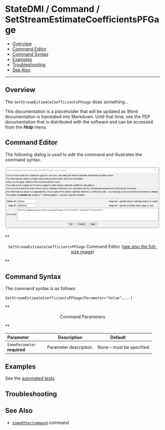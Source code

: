 # StateDMI / Command / SetStreamEstimateCoefficientsPFGage #

* [Overview](#overview)
* [Command Editor](#command-editor)
* [Command Syntax](#command-syntax)
* [Examples](#examples)
* [Troubleshooting](#troubleshooting)
* [See Also](#see-also)

-------------------------

## Overview ##

The `SetStreamEstimateCoefficientsPFGage` does something...

This documentation is a placeholder that will be updated as Word documentation is translated into Markdown.
Until that time, see the PDF documentation that is distributed with the software and can be accessed
from the ***Help*** menu.

## Command Editor ##

The following dialog is used to edit the command and illustrates the command syntax.

![SetStreamEstimateCoefficientsPFGage](SetStreamEstimateCoefficientsPFGage.png)

**<p style="text-align: center;">
`SetStreamEstimateCoefficientsPFGage` Command Editor (<a href="../SetStreamEstimateCoefficientsPFGage.png">see also the full-size image</a>)
</p>**

## Command Syntax ##

The command syntax is as follows:

```text
SetStreamEstimateCoefficientsPFGage(Parameter="Value",...)
```
**<p style="text-align: center;">
Command Parameters
</p>**

| **Parameter**&nbsp;&nbsp;&nbsp;&nbsp;&nbsp;&nbsp;&nbsp;&nbsp;&nbsp;&nbsp;&nbsp;&nbsp; | **Description** | **Default**&nbsp;&nbsp;&nbsp;&nbsp;&nbsp;&nbsp;&nbsp;&nbsp;&nbsp;&nbsp; |
| --------------|-----------------|----------------- |
|`SomeParameter`<br>**required**|Parameter description.|None – must be specified.|

## Examples ##

See the [automated tests](https://github.com/OpenWaterFoundation/cdss-app-statedmi-main/tree/master/test/regression/commands/SetStreamEstimateCoefficientsPFGage).

## Troubleshooting ##

## See Also ##

* [`SomeOtherCommand`](../SomeOtherCommand/SomeOtherCommand) command
